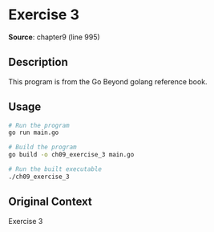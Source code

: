 # Exercise 3

**Source**: chapter9 (line 995)

## Description

This program is from the Go Beyond golang reference book.

## Usage

```bash
# Run the program
go run main.go

# Build the program
go build -o ch09_exercise_3 main.go

# Run the built executable
./ch09_exercise_3
```

## Original Context

Exercise 3
